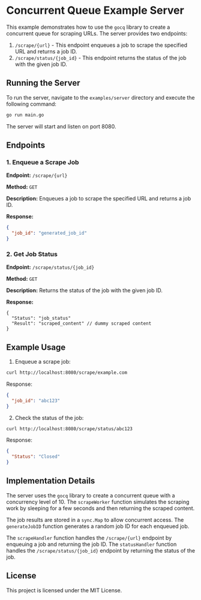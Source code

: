 # Concurrent Queue Example Server

This example demonstrates how to use the `gocq` library to create a concurrent queue for scraping URLs. The server provides two endpoints:

1. `/scrape/{url}` - This endpoint enqueues a job to scrape the specified URL and returns a job ID.
2. `/scrape/status/{job_id}` - This endpoint returns the status of the job with the given job ID.

## Running the Server

To run the server, navigate to the `examples/server` directory and execute the following command:

```sh
go run main.go
```

The server will start and listen on port 8080.

## Endpoints

### 1. Enqueue a Scrape Job

**Endpoint:** `/scrape/{url}`

**Method:** `GET`

**Description:** Enqueues a job to scrape the specified URL and returns a job ID.

**Response:**

```json
{
  "job_id": "generated_job_id"
}
```

### 2. Get Job Status

**Endpoint:** `/scrape/status/{job_id}`

**Method:** `GET`

**Description:** Returns the status of the job with the given job ID.

**Response:**

```jsonc
{
  "Status": "job_status"
  "Result": "scraped_content" // dummy scraped content
}
```

## Example Usage

1. Enqueue a scrape job:

```sh
curl http://localhost:8080/scrape/example.com
```

Response:

```json
{
  "job_id": "abc123"
}
```

2. Check the status of the job:

```sh
curl http://localhost:8080/scrape/status/abc123
```

Response:

```json
{
  "Status": "Closed"
}
```

## Implementation Details

The server uses the `gocq` library to create a concurrent queue with a concurrency level of 10. The `scrapeWorker` function simulates the scraping work by sleeping for a few seconds and then returning the scraped content.

The job results are stored in a `sync.Map` to allow concurrent access. The `generateJobID` function generates a random job ID for each enqueued job.

The `scrapeHandler` function handles the `/scrape/{url}` endpoint by enqueuing a job and returning the job ID. The `statusHandler` function handles the `/scrape/status/{job_id}` endpoint by returning the status of the job.

## License

This project is licensed under the MIT License.

